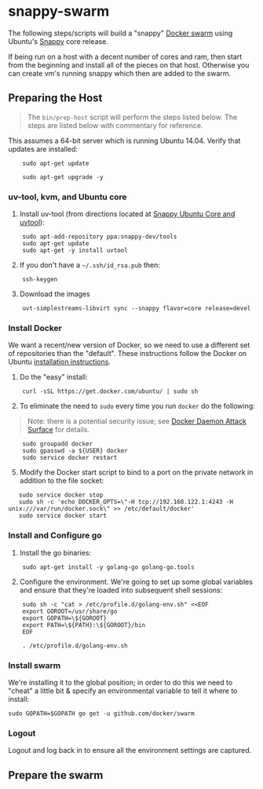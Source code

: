 snappy-swarm
============

The following steps/scripts will build a "snappy" [Docker swarm](https://github.com/docker/swarm) using Ubuntu's
[Snappy](http://www.ubuntu.com/cloud/tools/snappy) core release.

If being run on a host with a decent number of cores and ram, then
start from the beginning and install all of the pieces on that
host. Otherwise you can create vm's running snappy which then are
added to the swarm.

## Preparing the Host

> The `bin/prep-host` script will perform the steps listed below. The
> steps are listed below with commentary for reference.

This assumes a 64-bit server which is running Ubuntu 14.04. Verify
that updates are installed:

```
    sudo apt-get update
	
    sudo apt-get upgrade -y
```

### uv-tool, kvm, and Ubuntu core

1. Install uv-tool (from directions located at
   [Snappy Ubuntu Core and uvtool](http://ubuntu-smoser.blogspot.com/2014/12/snappy-ubuntu-core-and-uvtool.html)):

```
    sudo apt-add-repository ppa:snappy-dev/tools
    sudo apt-get update
    sudo apt-get -y install uvtool
```

2. If you don't have a `~/.ssh/id_rsa.pub` then:

```
    ssh-keygen
```

3. Download the images

```
    uvt-simplestreams-libvirt sync --snappy flavor=core release=devel
```

### Install Docker

We want a recent/new version of Docker, so we need to use a different
set of repositories than the "default". These instructions follow the
Docker on Ubuntu [installation instructions](https://docs.docker.com/installation/ubuntulinux/).

1. Do the "easy" install:

```
    curl -sSL https://get.docker.com/ubuntu/ | sudo sh
```

2. To eliminate the need to `sudo` every time you run `docker` do the
   following:

> Note: there is a potential security issue; see
> [Docker Daemon Attack Surface](https://docs.docker.com/articles/security/#dockersecurity-daemon)
> for details.

```
    sudo groupadd docker
    sudo gpasswd -a ${USER} docker
    sudo service docker restart
```

5. Modify the Docker start script to bind to a port on the private
   network in addition to the file socket:

```
   sudo service docker stop
   sudo sh -c 'echo DOCKER_OPTS=\"-H tcp://192.168.122.1:4243 -H unix:///var/run/docker.sock\" >> /etc/default/docker'
   sudo service docker start
``` 

### Install and Configure go

1. Install the go binaries:

```
    sudo apt-get install -y golang-go golang-go.tools
```

2. Configure the environment.  We're going to set up some global
   variables and ensure that they're loaded into subsequent shell
   sessions:

```
	sudo sh -c "cat > /etc/profile.d/golang-env.sh" <<EOF
	export GOROOT=/usr/share/go
	export GOPATH=\${GOROOT}
	export PATH=\${PATH}:\${GOROOT}/bin
	EOF

	. /etc/profile.d/golang-env.sh
```

### Install swarm

We're installing it to the global position; in order to do this we
need to "cheat" a little bit & specify an environmental variable to
tell it where to install:

```
sudo GOPATH=$GOPATH go get -u github.com/docker/swarm
```

### Logout

Logout and log back in to ensure all the environment settings are
captured.

## Prepare the swarm
